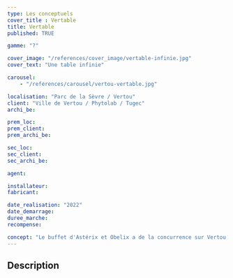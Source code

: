 ```yaml
---
type: Les conceptuels
cover_title : Vertable
title: Vertable
published: TRUE

gamme: "?"

cover_image: "/references/cover_image/vertable-infinie.jpg"
cover_text: "Une table infinie"

carousel:
    - "/references/carousel/vertou-vertable.jpg"

localisation: "Parc de la Sèvre / Vertou"
client: "Ville de Vertou / Phytolab / Tugec"
archi_be:

prem_loc:
prem_client:
prem_archi_be:

sec_loc:
sec_client:
sec_archi_be:

agent:

installateur:
fabricant:

date_realisation: "2022"
date_demarrage:
duree_marche:
recompense:

concept: "Le buffet d'Astérix et Obelix a de la concurrence sur Vertou (inverser cover_text et concept ?)"
---
```


## Description
